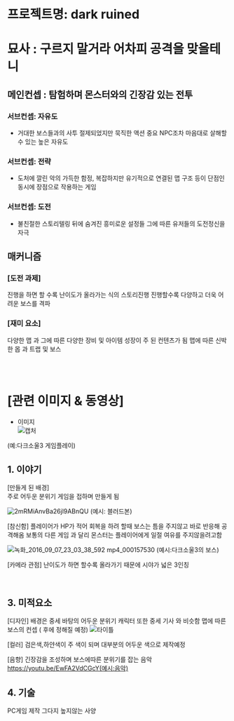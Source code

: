 # 프로젝트명: dark ruined 
# 묘사 : 구르지 말거라 어차피 공격을 맞을테니

## 메인컨셉 : 탐험하며 몬스터와의 긴장감 있는 전투

 ### 서브컨셉: 자유도
- 거대한 보스들과의 사투 절제되었지만 묵직한 액션 중요 NPC조차 마음대로 살해할 수 있는 높은 자유도
 ### 서브컨셉: 전략
- 도처에 깔린 악의 가득한 함정, 복잡하지만 유기적으로 연결된 맵 구조 등이 단점인 동시에 장점으로 작용하는 게임
 ### 서브컨셉: 도전
- 불친절한 스토리텔링 뒤에 숨겨진 흥미로운 설정들 그에 따른 유저들의 도전정신을 자극

## 매커니즘
### [도전 과제] 
진행을 하면 할 수록 난이도가 올라가는 식의 스토리진행
진행할수록 다양하고 더욱 어려운 보스를 격파

### [재미 요소]
다양한 맵 과 그에 따른 다양한 장비 및 아이템
성장이 주 된 컨텐츠가 됨
맵에 따른 신박한 몹 과 트랩 및 보스

<br><br>

# [관련 이미지 & 동영상]

- 이미지  
 ![캡처](https://user-images.githubusercontent.com/114118859/191645856-1c73588d-4156-454f-bc47-3d6c6141cab4.PNG)
 
 (예:다크소울3 게임플레이)



## 1. 이야기

[만들게 된 배경]  
주로 어두운 분위기 게임을 접하며 만들게 됨

![2mRMiAnvBa26jl9ABnQU](https://user-images.githubusercontent.com/114118859/194302090-6aa791ca-ef46-43fb-b97a-79f5ae2a061f.jpg)
(예시: 블러드본)


[참신함]
플레이어가 HP가 적어 회복을 하려 할때 보스는 틈을 주지않고 바로 반응해 공격해옴
보통의 다른 게임 과 달리 몬스터는 플레이어에게 일절 여유를 주지않을려고함

![녹화_2016_09_07_23_03_38_592 mp4_000157530](https://user-images.githubusercontent.com/114118859/194302278-96d488db-7594-4b95-91d2-96aa3e21558e.gif)
(예시:다크소울3의 보스)

[카메라 관점]
난이도가 하면 할수록 올라가기 때문에 시야가 넓은 3인칭 


<br>

## 3. 미적요소
[디자인]
배경은 중세 바탕의 어두운 분위기 캐릭터 또한 중세 기사 와 비슷함
맵에 따른 보스의 컨셉 ( 후에 정해질 예정)
![타이틀](https://user-images.githubusercontent.com/114118859/194302421-7aa75611-1731-4354-8736-19995af07745.jpg)

[컬러]
검은색,하얀색이 주 색이 되며 대부분의 어두운 색으로 제작예정

[음향]
긴장감을 조성하며 보스에따른 분위기를 잡는 음악
https://youtu.be/EwFA2VdCGcY(예시:음악)
<br>

## 4. 기술
PC게임 제작 그다지 높지않는 사양

